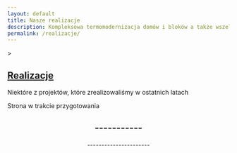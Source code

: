 ```yaml
---
layout: default
title: Nasze realizacje
description: Kompleksowa termomodernizacja domów i bloków a także wszelkie prace budowlane na obszarze Polski. Sprawdź ofertę firmy Anwibud.
permalink: /realizacje/
---
```

<div class="top-gradient-overlay"></div>
<section id="header" class="wrapper style2" style="background-image: url('{{ "/images/Siedziba3.png" | relative_url }}'); background-size: cover; background-position: center;">>
	<div id="logo" class="frosted-box default">
	<h1><a href="#">Realizacje</a></h1>
	<p>Niektóre z projektów, które zrealizowaliśmy w ostatnich latach</p>
	</div>
</section>
<section id="main" class="wrapper style1">
	<div class="title">Strona w trakcie przygotowania</div>
		<div class="container">
			<div id="content">
			<article class="box post">
				<header class="style1">
					<h2>-----------</h2>
					<p>----------------------</p>
				</header>
			</article>
		</div>
	</div>
</section>		

